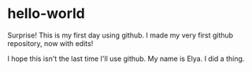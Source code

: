 # hello-world

Surprise! This is my first day using github. I made my very first github repository, now with edits! 

I hope this isn't the last time I'll use github. My name is Elya. I did a thing.
